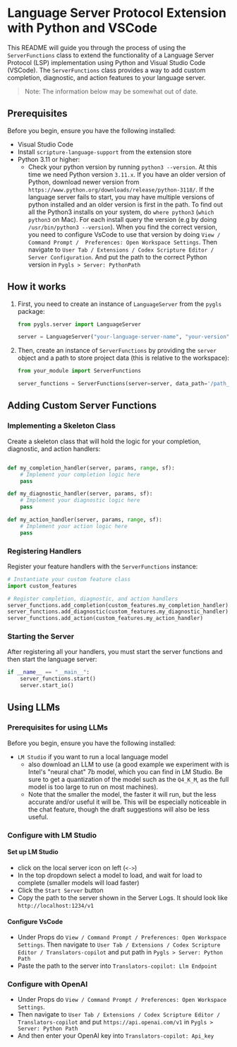 # Language Server Protocol Extension with Python and VSCode

This README will guide you through the process of using the `ServerFunctions` class to extend the functionality of a Language Server Protocol (LSP) implementation using Python and Visual Studio Code (VSCode). The `ServerFunctions` class provides a way to add custom completion, diagnostic, and action features to your language server.

> Note: The information below may be somewhat out of date.

## Prerequisites

Before you begin, ensure you have the following installed:

- Visual Studio Code
- Install `scripture-language-support` from the extension store
- Python 3.11 or higher:
  - Check your python version by running `python3 --version`.  At this time we need Python version `3.11.x`. If you have an older version of Python, download newer version from `https://www.python.org/downloads/release/python-3118/`. If the language server fails to start, you may have multiple versions of python installed and an older version is first in the path.  To find out all the Python3 installs on your system, do `where python3` (`which python3` on Mac).  For each install query the version (e.g by doing `/usr/bin/python3 --version`).  When you find the correct version, you need to configure VsCode to use that version by doing `View / Command Prompt /  Preferences: Open Workspace Settings`. Then navigate to `User Tab / Extensions / Codex Scripture Editor / Server Configuration`.  And put the path to the correct Python version in `Pygls > Server: PythonPath`

## How it works

1. First, you need to create an instance of `LanguageServer` from the `pygls` package:

    ```python
    from pygls.server import LanguageServer

    server = LanguageServer("your-language-server-name", "your-version")
    ```

2. Then, create an instance of `ServerFunctions` by providing the `server` object and a path to store project data (this is relative to the workspace):

    ```python
    from your_module import ServerFunctions

    server_functions = ServerFunctions(server=server, data_path='/path_to_project_data')
    ```

## Adding Custom Server Functions

### Implementing a Skeleton Class

Create a skeleton class that will hold the logic for your completion, diagnostic, and action handlers:

```python

def my_completion_handler(server, params, range, sf):
    # Implement your completion logic here
    pass

def my_diagnostic_handler(server, params, sf):
    # Implement your diagnostic logic here
    pass

def my_action_handler(server, params, range, sf):
    # Implement your action logic here
    pass
```

### Registering Handlers

Register your feature handlers with the `ServerFunctions` instance:

```python
# Instantiate your custom feature class
import custom_features

# Register completion, diagnostic, and action handlers
server_functions.add_completion(custom_features.my_completion_handler)
server_functions.add_diagnostic(custom_features.my_diagnostic_handler)
server_functions.add_action(custom_features.my_action_handler)
```

### Starting the Server

After registering all your handlers, you must start the server functions and then start the language server:

```python
if __name__ == "__main__":
    server_functions.start()
    server.start_io()
```

## Using LLMs

### Prerequisites for using LLMs

Before you begin, ensure you have the following installed:

- `LM Studio` if you want to run a local language model
  - also download an LLM to use (a good example we experiment with is Intel's "neural chat" 7b model, which you can find in LM Studio. Be sure to get a quantization of the model such as the `Q4_K_M`, as the full model is too large to run on most machines).
  - Note that the smaller the model, the faster it will run, but the less accurate and/or useful it will be. This will be especially noticeable in the chat feature, though the draft suggestions will also be less useful.

### Configure with LM Studio

#### Set up LM Studio

- click on the local server icon on left (`<->`)
- In the top dropdown select a model to load, and wait for load to complete (smaller models will load faster)
- Click the `Start Server` button
- Copy the path to the server shown in the Server Logs.  It should look like `http://localhost:1234/v1`

#### Configure VsCode

- Under Props do  `View / Command Prompt / Preferences: Open Workspace Settings`. Then navigate to `User Tab / Extensions / Codex Scripture Editor / Translators-copilot` and put path in `Pygls > Server: Python Path`
- Paste the path to the server into `Translators-copilot: Llm Endpoint`

### Configure with OpenAI

- Under Props do  `View / Command Prompt / Preferences: Open Workspace Settings`.
- Then navigate to `User Tab / Extensions / Codex Scripture Editor / Translators-copilot` and put `https://api.openai.com/v1` in `Pygls > Server: Python Path`
- And then enter your OpenAI key into `Translators-copilot: Api_key`
